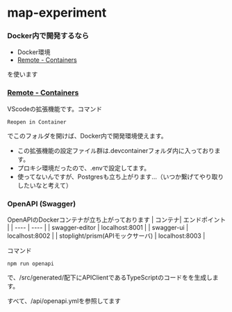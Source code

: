 # map-experiment
### Docker内で開発するなら
* Docker環境
* [Remote - Containers](https://marketplace.visualstudio.com/items?itemName=ms-vscode-remote.remote-containers)

を使います

### [Remote - Containers](https://marketplace.visualstudio.com/items?itemName=ms-vscode-remote.remote-containers)
VScodeの拡張機能です。コマンド
```
Reopen in Container
```
でこのフォルダを開けば、Docker内で開発環境使えます。  
* この拡張機能の設定ファイル群は.devcontainerフォルダ内に入っております。  
* プロキシ環境だったので、.envで設定してます。  
* 使ってないんですが、Postgresも立ち上がります…（いつか繋げてやり取りしたいなと考えて）

### OpenAPI (Swagger)
OpenAPIのDockerコンテナが立ち上がっております
| コンテナ| エンドポイント |
| ---- | ---- |
| swagger-editor                   | localhost:8001 |
| swagger-ui                       | localhost:8002 |
| stoplight/prism(APIモックサーバ)  | localhost:8003 |

コマンド
```
npm run openapi
```
で、/src/generated/配下にAPIClientであるTypeScriptのコードをを生成します。

すべて、/api/openapi.ymlを参照してます